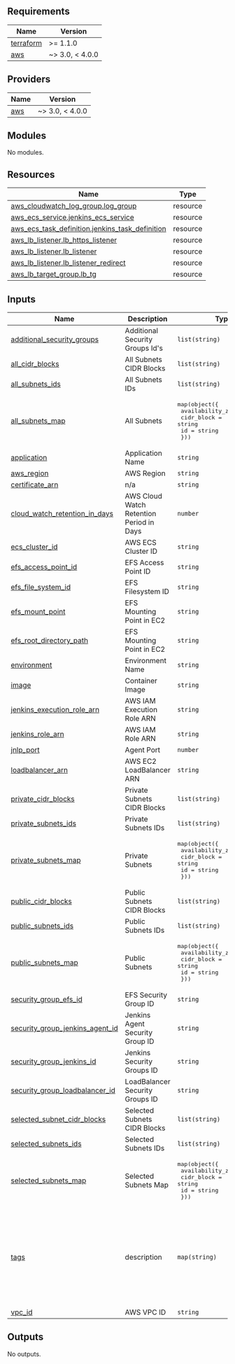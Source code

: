 ## Requirements

| Name | Version |
|------|---------|
| <a name="requirement_terraform"></a> [terraform](#requirement\_terraform) | >= 1.1.0 |
| <a name="requirement_aws"></a> [aws](#requirement\_aws) | ~> 3.0, < 4.0.0 |

## Providers

| Name | Version |
|------|---------|
| <a name="provider_aws"></a> [aws](#provider\_aws) | ~> 3.0, < 4.0.0 |

## Modules

No modules.

## Resources

| Name | Type |
|------|------|
| [aws_cloudwatch_log_group.log_group](https://registry.terraform.io/providers/hashicorp/aws/latest/docs/resources/cloudwatch_log_group) | resource |
| [aws_ecs_service.jenkins_ecs_service](https://registry.terraform.io/providers/hashicorp/aws/latest/docs/resources/ecs_service) | resource |
| [aws_ecs_task_definition.jenkins_task_definition](https://registry.terraform.io/providers/hashicorp/aws/latest/docs/resources/ecs_task_definition) | resource |
| [aws_lb_listener.lb_https_listener](https://registry.terraform.io/providers/hashicorp/aws/latest/docs/resources/lb_listener) | resource |
| [aws_lb_listener.lb_listener](https://registry.terraform.io/providers/hashicorp/aws/latest/docs/resources/lb_listener) | resource |
| [aws_lb_listener.lb_listener_redirect](https://registry.terraform.io/providers/hashicorp/aws/latest/docs/resources/lb_listener) | resource |
| [aws_lb_target_group.lb_tg](https://registry.terraform.io/providers/hashicorp/aws/latest/docs/resources/lb_target_group) | resource |

## Inputs

| Name | Description | Type | Default | Required |
|------|-------------|------|---------|:--------:|
| <a name="input_additional_security_groups"></a> [additional\_security\_groups](#input\_additional\_security\_groups) | Additional Security Groups Id's | `list(string)` | `[]` | no |
| <a name="input_all_cidr_blocks"></a> [all\_cidr\_blocks](#input\_all\_cidr\_blocks) | All Subnets CIDR Blocks | `list(string)` | n/a | yes |
| <a name="input_all_subnets_ids"></a> [all\_subnets\_ids](#input\_all\_subnets\_ids) | All Subnets IDs | `list(string)` | n/a | yes |
| <a name="input_all_subnets_map"></a> [all\_subnets\_map](#input\_all\_subnets\_map) | All Subnets | <pre>map(object({<br>    availability_zone = string<br>    cidr_block        = string<br>    id                = string<br>  }))</pre> | n/a | yes |
| <a name="input_application"></a> [application](#input\_application) | Application Name | `string` | n/a | yes |
| <a name="input_aws_region"></a> [aws\_region](#input\_aws\_region) | AWS Region | `string` | n/a | yes |
| <a name="input_certificate_arn"></a> [certificate\_arn](#input\_certificate\_arn) | n/a | `string` | `""` | no |
| <a name="input_cloud_watch_retention_in_days"></a> [cloud\_watch\_retention\_in\_days](#input\_cloud\_watch\_retention\_in\_days) | AWS Cloud Watch Retention Period in Days | `number` | `7` | no |
| <a name="input_ecs_cluster_id"></a> [ecs\_cluster\_id](#input\_ecs\_cluster\_id) | AWS ECS Cluster ID | `string` | n/a | yes |
| <a name="input_efs_access_point_id"></a> [efs\_access\_point\_id](#input\_efs\_access\_point\_id) | EFS Access Point ID | `string` | n/a | yes |
| <a name="input_efs_file_system_id"></a> [efs\_file\_system\_id](#input\_efs\_file\_system\_id) | EFS Filesystem ID | `string` | n/a | yes |
| <a name="input_efs_mount_point"></a> [efs\_mount\_point](#input\_efs\_mount\_point) | EFS Mounting Point in EC2 | `string` | `"/mnt/efs"` | no |
| <a name="input_efs_root_directory_path"></a> [efs\_root\_directory\_path](#input\_efs\_root\_directory\_path) | EFS Mounting Point in EC2 | `string` | `""` | no |
| <a name="input_environment"></a> [environment](#input\_environment) | Environment Name | `string` | n/a | yes |
| <a name="input_image"></a> [image](#input\_image) | Container Image | `string` | n/a | yes |
| <a name="input_jenkins_execution_role_arn"></a> [jenkins\_execution\_role\_arn](#input\_jenkins\_execution\_role\_arn) | AWS IAM Execution Role ARN | `string` | n/a | yes |
| <a name="input_jenkins_role_arn"></a> [jenkins\_role\_arn](#input\_jenkins\_role\_arn) | AWS IAM Role ARN | `string` | n/a | yes |
| <a name="input_jnlp_port"></a> [jnlp\_port](#input\_jnlp\_port) | Agent Port | `number` | `50000` | no |
| <a name="input_loadbalancer_arn"></a> [loadbalancer\_arn](#input\_loadbalancer\_arn) | AWS EC2 LoadBalancer ARN | `string` | n/a | yes |
| <a name="input_private_cidr_blocks"></a> [private\_cidr\_blocks](#input\_private\_cidr\_blocks) | Private Subnets CIDR Blocks | `list(string)` | n/a | yes |
| <a name="input_private_subnets_ids"></a> [private\_subnets\_ids](#input\_private\_subnets\_ids) | Private Subnets IDs | `list(string)` | n/a | yes |
| <a name="input_private_subnets_map"></a> [private\_subnets\_map](#input\_private\_subnets\_map) | Private Subnets | <pre>map(object({<br>    availability_zone = string<br>    cidr_block        = string<br>    id                = string<br>  }))</pre> | n/a | yes |
| <a name="input_public_cidr_blocks"></a> [public\_cidr\_blocks](#input\_public\_cidr\_blocks) | Public Subnets CIDR Blocks | `list(string)` | n/a | yes |
| <a name="input_public_subnets_ids"></a> [public\_subnets\_ids](#input\_public\_subnets\_ids) | Public Subnets IDs | `list(string)` | n/a | yes |
| <a name="input_public_subnets_map"></a> [public\_subnets\_map](#input\_public\_subnets\_map) | Public Subnets | <pre>map(object({<br>    availability_zone = string<br>    cidr_block        = string<br>    id                = string<br>  }))</pre> | n/a | yes |
| <a name="input_security_group_efs_id"></a> [security\_group\_efs\_id](#input\_security\_group\_efs\_id) | EFS Security Group ID | `string` | n/a | yes |
| <a name="input_security_group_jenkins_agent_id"></a> [security\_group\_jenkins\_agent\_id](#input\_security\_group\_jenkins\_agent\_id) | Jenkins Agent Security Group ID | `string` | n/a | yes |
| <a name="input_security_group_jenkins_id"></a> [security\_group\_jenkins\_id](#input\_security\_group\_jenkins\_id) | Jenkins Security Groups ID | `string` | n/a | yes |
| <a name="input_security_group_loadbalancer_id"></a> [security\_group\_loadbalancer\_id](#input\_security\_group\_loadbalancer\_id) | LoadBalancer Security Groups ID | `string` | n/a | yes |
| <a name="input_selected_subnet_cidr_blocks"></a> [selected\_subnet\_cidr\_blocks](#input\_selected\_subnet\_cidr\_blocks) | Selected Subnets CIDR Blocks | `list(string)` | `[]` | no |
| <a name="input_selected_subnets_ids"></a> [selected\_subnets\_ids](#input\_selected\_subnets\_ids) | Selected Subnets IDs | `list(string)` | `[]` | no |
| <a name="input_selected_subnets_map"></a> [selected\_subnets\_map](#input\_selected\_subnets\_map) | Selected Subnets Map | <pre>map(object({<br>    availability_zone = string<br>    cidr_block        = string<br>    id                = string<br>  }))</pre> | `{}` | no |
| <a name="input_tags"></a> [tags](#input\_tags) | description | `map(string)` | <pre>{<br>  "ansible": false,<br>  "deployer": "TBD",<br>  "iac": "terraform",<br>  "owner": "SRE",<br>  "project": "TBD",<br>  "region": "TBD",<br>  "repo": "https://github.com/PasseiDireto/terraform-jenkins-iac.git",<br>  "stack": "TBD",<br>  "tier": "infra"<br>}</pre> | no |
| <a name="input_vpc_id"></a> [vpc\_id](#input\_vpc\_id) | AWS VPC ID | `string` | n/a | yes |

## Outputs

No outputs.
